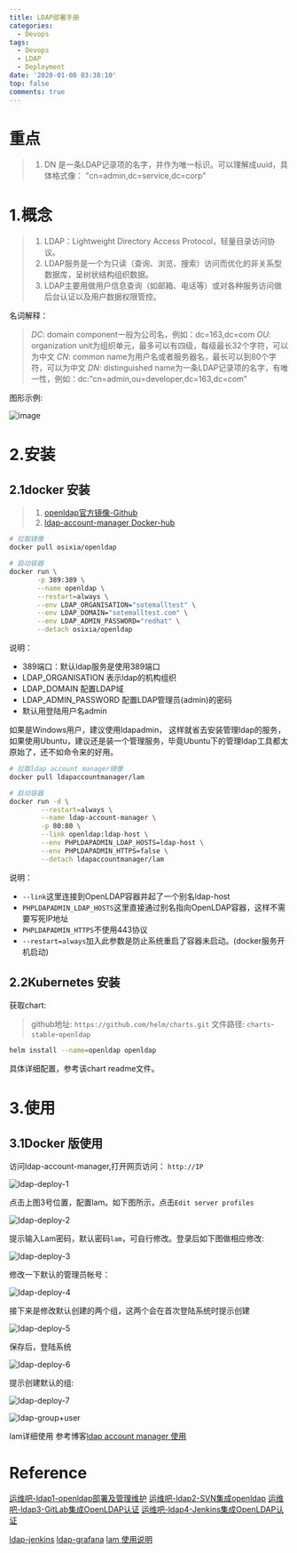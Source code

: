 ```yaml
---
title: LDAP部署手册
categories:
  - Devops
tags:
  - Devops
  - LDAP
  - Deployment
date: '2020-01-08 03:38:10'
top: false
comments: true
---
```


# 重点
> 1. DN 是一条LDAP记录项的名字，并作为唯一标识。可以理解成uuid，具体格式像： "cn=admin,dc=service,dc=corp"


# 1.概念
> 1. LDAP：Lightweight Directory Access Protocol，轻量目录访问协议。
> 2. LDAP服务是一个为只读（查询、浏览、搜索）访问而优化的非关系型数据库，呈树状结构组织数据。
> 3. LDAP主要用做用户信息查询（如邮箱、电话等）或对各种服务访问做后台认证以及用户数据权限管控。

名词解释：
> *DC*: domain component一般为公司名，例如：dc=163,dc=com
> *OU*: organization unit为组织单元，最多可以有四级，每级最长32个字符，可以为中文
> *CN*: common name为用户名或者服务器名，最长可以到80个字符，可以为中文
> *DN*: distinguished name为一条LDAP记录项的名字，有唯一性，例如：dc:"cn=admin,ou=developer,dc=163,dc=com"

图形示例: 

![image](https://tva2.sinaimg.cn/large/006hT4w1ly1garc2yzj59j30gm0adt95.jpg)

# 2.安装

## 2.1docker 安装
> 1. [openldap官方镜像-Github](https://github.com/osixia/docker-openldap)
> 2. [ldap-account-manager Docker-hub](https://hub.docker.com/r/ldapaccountmanager/lam)

```bash
# 拉取镜像
docker pull osixia/openldap

# 启动容器
docker run \
       -p 389:389 \
       --name openldap \
       --restart=always \
       --env LDAP_ORGANISATION="sotemalltest" \
       --env LDAP_DOMAIN="sotemalltest.com" \
       --env LDAP_ADMIN_PASSWORD="redhat" \
       --detach osixia/openldap
```
说明：
+ 389端口：默认ldap服务是使用389端口
+ LDAP_ORGANISATION 表示ldap的机构组织
+ LDAP_DOMAIN 配置LDAP域
+ LDAP_ADMIN_PASSWORD 配置LDAP管理员(admin)的密码
+ 默认用登陆用户名admin

如果是Windows用户，建议使用ldapadmin， 这样就省去安装管理ldap的服务，如果使用Ubuntu，建议还是装一个管理服务，毕竟Ubuntu下的管理ldap工具都太原始了，还不如命令来的好用。

```bash
# 拉取ldap account manager镜像
docker pull ldapaccountmanager/lam

# 启动容器
docker run -d \
        --restart=always \
        --name ldap-account-manager \
        -p 80:80 \
        --link openldap:ldap-host \
        --env PHPLDAPADMIN_LDAP_HOSTS=ldap-host \
        --env PHPLDAPADMIN_HTTPS=false \
        --detach ldapaccountmanager/lam
```
说明：
+ `--link`这里连接到OpenLDAP容器并起了一个别名ldap-host
+ `PHPLDAPADMIN_LDAP_HOSTS`这里直接通过别名指向OpenLDAP容器，这样不需要写死IP地址
+ `PHPLDAPADMIN_HTTPS`不使用443协议
+ `--restart=always`加入此参数是防止系统重启了容器未启动。(docker服务开机启动)

## 2.2Kubernetes 安装
获取chart: 
> github地址: `https://github.com/helm/charts.git`
> 文件路径:  `charts`-`stable`-`openldap`

```bash
helm install --name=openldap openldap
```
具体详细配置，参考该chart readme文件。

# 3.使用

## 3.1Docker 版使用

访问ldap-account-manager,打开网页访问： `http://IP`

![ldap-deploy-1](https://tvax3.sinaimg.cn/large/006hT4w1ly1gap5av7hyrj30wq0dvq3m.jpg)

点击上图3号位置，配置lam。如下图所示，点击`Edit server profiles`

![ldap-deploy-2](https://tvax3.sinaimg.cn/large/006hT4w1ly1gap5eeob7gj30dz0avq31.jpg)

提示输入Lam密码，默认密码`lam`，可自行修改。登录后如下图做相应修改:

![ldap-deploy-3](https://tvax3.sinaimg.cn/large/006hT4w1ly1gap5gqaj6wj30v90ctq3m.jpg)

修改一下默认的管理员帐号：

![ldap-deploy-4](https://tvax3.sinaimg.cn/large/006hT4w1ly1gap5id6z1vj30s004raa0.jpg)

接下来是修改默认创建的两个组，这两个会在首次登陆系统时提示创建

![ldap-deploy-5](https://tvax3.sinaimg.cn/large/006hT4w1ly1gap5jfeqb2j30s10c1gm6.jpg)

保存后，登陆系统

![ldap-deploy-6](https://tvax3.sinaimg.cn/large/006hT4w1ly1gap5k8ga2fj30gk0am74f.jpg)

提示创建默认的组:

![ldap-deploy-7](https://tvax2.sinaimg.cn/large/006hT4w1ly1gap5l7uumvj30o507tmx8.jpg)

![ldap-group+user](https://tva3.sinaimg.cn/large/006hT4w1ly1gap61auymhj30bk0bejrk.jpg)

lam详细使用 参考博客[ldap account manager 使用](https://www.58jb.com/html/use-ldap-account-manager.html)

# Reference

[运维吧-ldap1-openldap部署及管理维护](https://mp.weixin.qq.com/s/JyH5mqwWFt0N1nGYZqBCBQ)
[运维吧-ldap2-SVN集成openldap](https://www.cnblogs.com/37Y37/p/9321458.html)
[运维吧-ldap3-GitLab集成OpenLDAP认证](https://www.cnblogs.com/37Y37/p/9335034.html)
[运维吧-ldap4-Jenkins集成OpenLDAP认证](https://www.cnblogs.com/37Y37/p/9430272.html)

[ldap-jenkins](https://www.cnblogs.com/zhaojiedi1992/p/zhaojiedi_liunx_52_ldap_for_jenkins.html)
[ldap-grafana](https://www.cnblogs.com/zhaojiedi1992/p/zhaojiedi_liunx_51_ldap_for_grafana.html)
[lam 使用说明](https://www.58jb.com/html/use-ldap-account-manager.html)